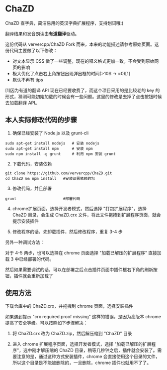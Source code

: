ChaZD
=====

ChaZD 查字典，简洁易用的英汉字典扩展程序，支持划词哦:)

翻译结果和发音朗读由**有道翻译**驱动。

这份代码从 ververcpp/ChaZD Fork 而来，本来的功能描述请参考原始页面。这份代码主要做了以下修改：

* 对文本显示 CSS 做了一些调整，现在的释义格式更加一致，不会受到原始网页的影响
* 极大优化了点击右上角按钮出现弹出框的时间(>10S -> ≈0)[1]
* 默认不再有 tips

[1]因为有道的翻译 API 现在已经要收费了，而这个项目采用的是比较老的 key 的形式，猜测可能初始加载的时候会有一些问题。这里的修改是去掉了点击按钮时候去加载翻译 API。

本人实际修改代码的步骤
-----------
1. 确保已经安装了 Node.js 以及 grunt-cli

```
sudo apt-get install nodejs   # 安装 nodejs
sudo apt-get install npm      # 安装 npm
sudo npm install -g grunt     # 利用 npm 安装 grunt
```

2. 下载代码，安装依赖

```shell
git clone https://github.com/ververcpp/ChaZD.git
cd ChaZD && npm install   #安装部署依赖的包
```

3. 修改代码，并且部署

```shell
grunt                     #部署代码
```

4. chrome扩展页面，选择开发者模式，然后选择 "打包扩展程序"，选择 ChaZD 目录，会生成 ChaZD.crx 文件，将此文件拖拽到扩展程序页面，就会提示安装插件

5. 修改程序的话，先卸载插件，然后修改程序，重复 3-4 步

另外一种调试方法：

对于 4-5 两步，也可以选择在 chrome 页面选择 "加载已解压的扩展程序" 直接加载 3 中已经部署的代码。

然后如果需要调试的话，可以在部署之后点击插件页面中插件框右下角的刷新按钮，插件就会重新加载了


使用方法
-----------
下载仓库中的 ChaZD.crx，并拖拽到 chrome 页面，选择安装插件

如果遇到提示 "crx required proof missing" 这样的错误，是因为高版本 chrome 提高了安全等级。可以按照如下步骤解决：

1. 将 ChaZD.crx 改为 ChaZD.zip，然后解压缩到 "ChaZD" 目录

2. 进入 chrome 扩展程序页面，选择开发者模式，选择 "加载已解压的扩展程序"，选中刚才解压缩的 ChaZD 目录，稍等几秒钟之后，插件就会安装了。需要注意的是，通过这种方式安装插件，chrome 会直接使用这个目录的文件，所以这个目录是不能被删除的，一旦删除，chrome 插件也就用不了了。
